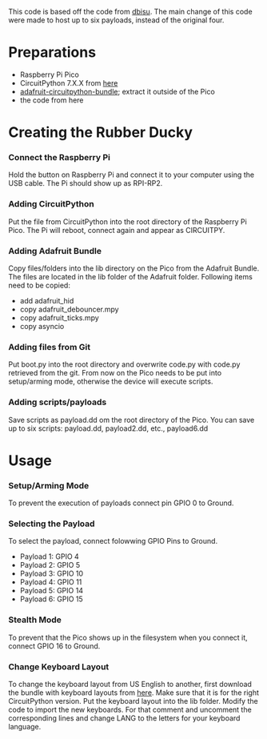 This code is based off the code from [dbisu](https://github.com/dbisu/pico-ducky). The main change of this code were made to host up to six payloads, instead of the original four.

# Preparations
- Raspberry Pi Pico
- CircuitPython 7.X.X from [here](https://circuitpython.org/board/raspberry_pi_pico/)
- [adafruit-circuitpython-bundle](https://github.com/adafruit/Adafruit_CircuitPython_Bundle/releases/latest); extract it outside of the Pico
- the code from here

# Creating the Rubber Ducky

### Connect the Raspberry Pi
Hold the button on Raspberry Pi and connect it to your computer using the USB cable. The Pi should show up as RPI-RP2. 

### Adding CircuitPython
Put the file from CircuitPython into the root directory of the Raspberry Pi Pico. The Pi will reboot, connect again and appear as CIRCUITPY. 

### Adding Adafruit Bundle
Copy files/folders into the lib directory on the Pico from the Adafruit Bundle. The files are located in the lib folder of the Adafruit folder.
Following items need to be copied: 
- add adafruit_hid
- copy adafruit_debouncer.mpy
- copy adafruit_ticks.mpy
- copy asyncio

### Adding files from Git
Put boot.py into the root directory and overwrite code.py with code.py retrieved from the git.
From now on the Pico needs to be put into setup/arming mode, otherwise the device will execute scripts. 

### Adding scripts/payloads
Save scripts as payload.dd om the root directory of the Pico.
You can save up to six scripts: payload.dd, payload2.dd, etc., payload6.dd

# Usage

### Setup/Arming Mode
To prevent the execution of payloads connect pin GPIO 0 to Ground.

### Selecting the Payload
To select the payload, connect folowwing GPIO Pins to Ground.
- Payload 1: GPIO 4
- Payload 2: GPIO 5
- Payload 3: GPIO 10
- Payload 4: GPIO 11 
- Payload 5: GPIO 14
- Payload 6: GPIO 15

### Stealth Mode
To prevent that the Pico shows up in the filesystem when you connect it, connect GPIO 16 to Ground.

### Change Keyboard Layout
To change the keyboard layout from US English to another, first download the bundle with keyboard layouts from [here](https://github.com/Neradoc/Circuitpython_Keyboard_Layouts/releases/tag/20221209). Make sure that it is for the right CircuitPython version.
Put the keyboard layout into the lib folder.
Modify the code to import the new keyboards. For that comment and uncomment the corresponding lines and change LANG to the letters for your keyboard language.
